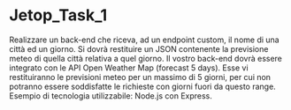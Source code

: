 # Jetop_Task_1
Realizzare un back-end che riceva, ad un endpoint custom, il nome di una città ed un giorno. Si dovrà restituire un JSON contenente la previsione meteo di quella città relativa a quel giorno. Il vostro back-end dovrà essere integrato con le API Open Weather Map (forecast 5 days). Esse vi restituiranno le previsioni meteo per un massimo di 5 giorni, per cui non potranno essere soddisfatte le richieste con giorni fuori da questo range. Esempio di tecnologia utilizzabile: Node.js con Express.
